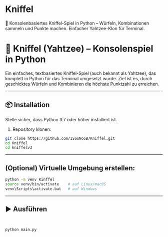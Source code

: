 # Kniffel
🎲 Konsolenbasiertes Kniffel-Spiel in Python – Würfeln, Kombinationen sammeln und Punkte machen. Einfacher Yahtzee-Klon für Terminal.

# 🎲 Kniffel (Yahtzee) – Konsolenspiel in Python

Ein einfaches, textbasiertes Kniffel-Spiel (auch bekannt als Yahtzee), das komplett in Python für das Terminal umgesetzt wurde. Ziel ist es, durch geschicktes Würfeln und Kombinieren die höchste Punktzahl zu erreichen.

---

## 📦 Installation

Stelle sicher, dass Python 3.7 oder höher installiert ist.

1. Repository klonen:
```bash
git clone https://github.com/ISooNooB/Kniffel.git
cd Kniffel
cd kniffelv3
```
---

## (Optional) Virtuelle Umgebung erstellen:

```bash
python -m venv Kinffel
source venv/bin/activate    # auf Linux/macOS
venv\Scripts\activate.bat   # auf Windows
```
---
## ▶️ Ausführen


```bash


python main.py
```
